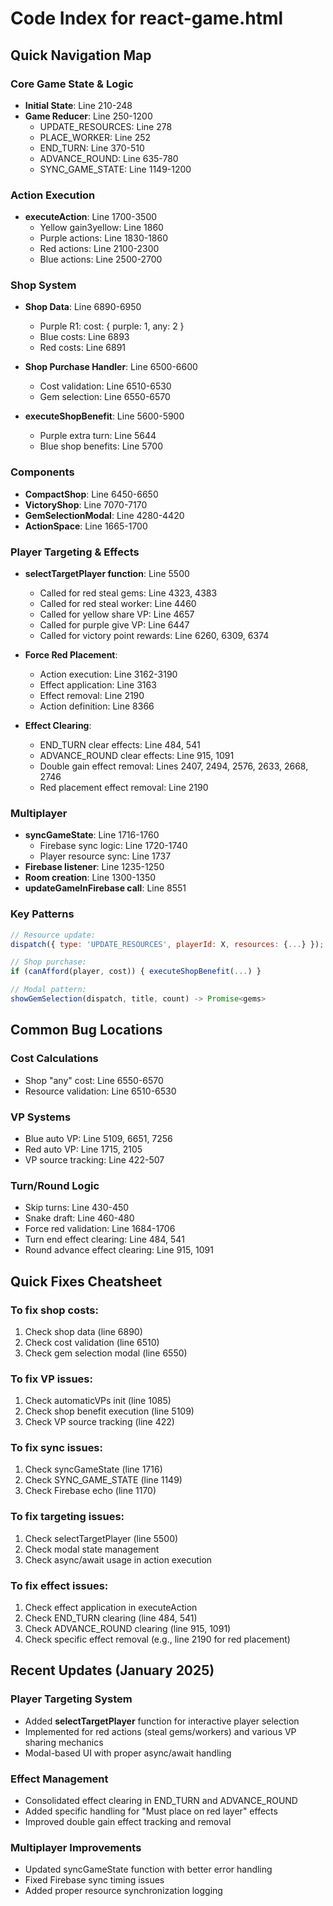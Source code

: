 # Code Index for react-game.html

## Quick Navigation Map

### Core Game State & Logic
- **Initial State**: Line 210-248
- **Game Reducer**: Line 250-1200
  - UPDATE_RESOURCES: Line 278
  - PLACE_WORKER: Line 252
  - END_TURN: Line 370-510
  - ADVANCE_ROUND: Line 635-780
  - SYNC_GAME_STATE: Line 1149-1200

### Action Execution
- **executeAction**: Line 1700-3500
  - Yellow gain3yellow: Line 1860
  - Purple actions: Line 1830-1860
  - Red actions: Line 2100-2300
  - Blue actions: Line 2500-2700

### Shop System
- **Shop Data**: Line 6890-6950
  - Purple R1: cost: { purple: 1, any: 2 }
  - Blue costs: Line 6893
  - Red costs: Line 6891
  
- **Shop Purchase Handler**: Line 6500-6600
  - Cost validation: Line 6510-6530
  - Gem selection: Line 6550-6570
  
- **executeShopBenefit**: Line 5600-5900
  - Purple extra turn: Line 5644
  - Blue shop benefits: Line 5700
  
### Components
- **CompactShop**: Line 6450-6650
- **VictoryShop**: Line 7070-7170
- **GemSelectionModal**: Line 4280-4420
- **ActionSpace**: Line 1665-1700

### Player Targeting & Effects
- **selectTargetPlayer function**: Line 5500
  - Called for red steal gems: Line 4323, 4383
  - Called for red steal worker: Line 4460
  - Called for yellow share VP: Line 4657
  - Called for purple give VP: Line 6447
  - Called for victory point rewards: Line 6260, 6309, 6374
  
- **Force Red Placement**:
  - Action execution: Line 3162-3190
  - Effect application: Line 3163
  - Effect removal: Line 2190
  - Action definition: Line 8366
  
- **Effect Clearing**:
  - END_TURN clear effects: Line 484, 541
  - ADVANCE_ROUND clear effects: Line 915, 1091
  - Double gain effect removal: Lines 2407, 2494, 2576, 2633, 2668, 2746
  - Red placement effect removal: Line 2190

### Multiplayer
- **syncGameState**: Line 1716-1760
  - Firebase sync logic: Line 1720-1740
  - Player resource sync: Line 1737
- **Firebase listener**: Line 1235-1250
- **Room creation**: Line 1300-1350
- **updateGameInFirebase call**: Line 8551

### Key Patterns
```javascript
// Resource update:
dispatch({ type: 'UPDATE_RESOURCES', playerId: X, resources: {...} });

// Shop purchase:
if (canAfford(player, cost)) { executeShopBenefit(...) }

// Modal pattern:
showGemSelection(dispatch, title, count) -> Promise<gems>
```

## Common Bug Locations

### Cost Calculations
- Shop "any" cost: Line 6550-6570
- Resource validation: Line 6510-6530

### VP Systems  
- Blue auto VP: Line 5109, 6651, 7256
- Red auto VP: Line 1715, 2105
- VP source tracking: Line 422-507

### Turn/Round Logic
- Skip turns: Line 430-450
- Snake draft: Line 460-480
- Force red validation: Line 1684-1706
- Turn end effect clearing: Line 484, 541
- Round advance effect clearing: Line 915, 1091

## Quick Fixes Cheatsheet

### To fix shop costs:
1. Check shop data (line 6890)
2. Check cost validation (line 6510)
3. Check gem selection modal (line 6550)

### To fix VP issues:
1. Check automaticVPs init (line 1085)
2. Check shop benefit execution (line 5109)
3. Check VP source tracking (line 422)

### To fix sync issues:
1. Check syncGameState (line 1716)
2. Check SYNC_GAME_STATE (line 1149)
3. Check Firebase echo (line 1170)

### To fix targeting issues:
1. Check selectTargetPlayer (line 5500)
2. Check modal state management
3. Check async/await usage in action execution

### To fix effect issues:
1. Check effect application in executeAction
2. Check END_TURN clearing (line 484, 541)
3. Check ADVANCE_ROUND clearing (line 915, 1091)
4. Check specific effect removal (e.g., line 2190 for red placement)

## Recent Updates (January 2025)

### Player Targeting System
- Added **selectTargetPlayer** function for interactive player selection
- Implemented for red actions (steal gems/workers) and various VP sharing mechanics
- Modal-based UI with proper async/await handling

### Effect Management
- Consolidated effect clearing in END_TURN and ADVANCE_ROUND
- Added specific handling for "Must place on red layer" effects
- Improved double gain effect tracking and removal

### Multiplayer Improvements
- Updated syncGameState function with better error handling
- Fixed Firebase sync timing issues
- Added proper resource synchronization logging